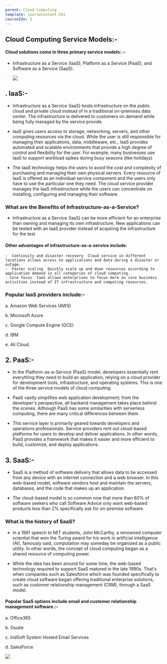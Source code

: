 ```yaml
---
parent: Cloud Computing
template: courseContent.hbs
courseIdx: 3
---
```


## Cloud Computing Service Models:-

#### Cloud solutions come in three primary service models: :-

- Infrastructure as a Service (IaaS), Platform as a Service (PaaS), and Software as a Service (SaaS).

    ![](https://newuat.blockdegree.org/img/cloud-computing-imges/cloud_computing-services-models.png)

## . IaaS:-

- Infrastructure as a Service (IaaS) hosts infrastructure on the public cloud and private cloud instead of in a traditional on-premises data center. The infrastructure is delivered to customers on demand while being fully managed by the service provide
 - IaaS gives users access to storage, networking, servers, and other computing resources via the cloud. While the user is still responsible for managing their applications, data, middleware, etc., IaaS provides automated and scalable environments that provide a high degree of control and flexibility for the user. For example, many businesses use IaaS to support workload spikes during busy seasons (like holidays)
 
 - The IaaS technology helps the users to avoid the cost and complexity of purchasing and managing their own physical servers. Every resource of IaaS is offered as an individual service component and the users only have to use the particular one they need. The cloud service provider manages the IaaS infrastructure while the users can concentrate on installing, configuring and managing their software.
 
 ### What are the Benefits of Infrastructure-as-a-Service?
 
 - Infrastructure as a Service (IaaS) can be more efficient for an enterprise than owning and managing its own infrastructure. New applications can be tested with an IaaS provider instead of acquiring the infrastructure for the test.

#### Other advantages of infrastructure-as-a-service include:

    -  Continuity and disaster recovery  Cloud service in different locations allows access to applications and data during a disaster or outage.
    -  Faster scaling  Quickly scale up and down resources according to application demand in all categories of cloud computing.
    - Core focus  IaaS allows enterprises to focus more on core business activities instead of IT infrastructure and computing resources.

 
### Popular IaaS providers include:-
a. Amazon Web Services (AWS)

b. Microsoft Azure

c. Google Compute Engine (GCE)

d. IBM

e. Ali Cloud.

## 2. PaaS:-

- In the Platform-as-a-Service (PaaS) model, developers essentially rent everything they need to build an application, relying on a cloud provider for development tools, infrastructure, and operating systems. This is one of the three service models of cloud computing. 

- PaaS vastly simplifies web application development; from the developer's perspective, all backend management takes place behind the scenes. Although PaaS has some similarities with serverless computing, there are many critical differences between them.

- This service layer is primarily geared towards developers and operations professionals. Service providers rent out cloud-based platforms for users to develop and deliver applications. In other words, PaaS provides a framework that makes it easier and more efficient to build, customize, and deploy applications.

## 3. SaaS:-

- SaaS is a method of software delivery that allows data to be accessed from any device with an internet connection and a web browser. In this web-based model, software vendors host and maintain the servers, databases, and the code that makes up an application.

- The cloud-based model is so common now that more than 60% of software seekers who call Software Advice only want web-based products less than 2% specifically ask for on-premise software.

### What is the history of SaaS?
- In a 1961 speech to MIT students, John McCarthy, a renowned computer scientist that won the Turing award for his work in artificial intelligence (AI), famously said, computation may someday be organized as a public utility. In other words, the concept of cloud computing began as a shared resource of computing power.

- While the idea has been around for some time, the web-based technology required to support SaaS matured in the late 1990s. That's when companies such as Salesforce which was founded specifically to create cloud software began offering traditional enterprise solutions, such as customer relationship management (CRM), through a SaaS model.

#### Popular SaaS options include email and customer relationship management software.:- 

a. Office365

b. Gsuite

c. IndSoft System Hosted Email Services

d. SalesForce

![](https://newuat.blockdegree.org/img/cloud-computing-imges/cloud-control.png)


